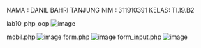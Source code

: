 NAMA : DANIL BAHRI TANJUNG 
NIM : 311910391
KELAS: TI.19.B2

lab10_php_oop
![image](https://user-images.githubusercontent.com/81598231/121069535-ca4fa980-c7f7-11eb-9ca9-27ca649f85d0.png)

mobil.php
![image](https://user-images.githubusercontent.com/81598231/121069623-e5221e00-c7f7-11eb-9a81-a1c7fff101df.png)
form.php
![image](https://user-images.githubusercontent.com/81598231/121071285-efddb280-c7f9-11eb-8bd0-5996297af0e4.png)
form_input.php
![image](https://user-images.githubusercontent.com/81598231/121069822-274b5f80-c7f8-11eb-9869-d03e3ac65332.png)
